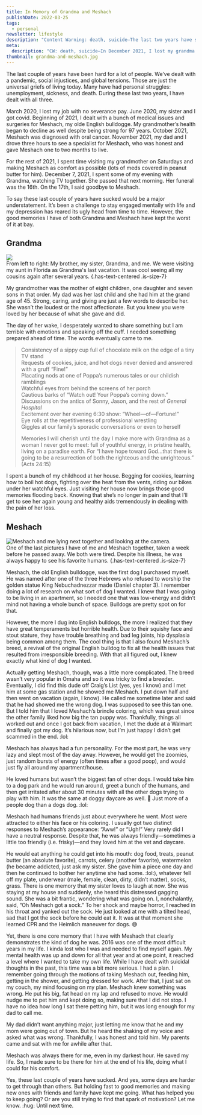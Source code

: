 ```yaml
---
title: In Memory of Grandma and Meshach
publishDate: 2022-03-25
tags:
  - personal
newsletter: lifestyle
description: "Content Warning: death, suicide—The last two years have sucked. I have experienced unemployment, sickness, and the death of loved ones. Specifically I lost my grandma and my dog, Meshach, in December 2021. In this post, I talk about the good memories I have of them that help me combat my sorrow."
meta:
  description: "CW: death, suicide—In December 2021, I lost my grandma and my dog, Meshach. Here, I count the good memories that help me combat my sorrow."
thumbnail: grandma-and-meshach.jpg
---
```


The last couple of years have been hard for a lot of people. We’ve dealt with a pandemic, social injustices, and global tensions. Those are just the universal griefs of living today. Many have had personal struggles: unemployment, sickness, and death. During these last two years, I have dealt with all three.

March 2020, I lost my job with no severance pay. June 2020, my sister and I got covid. Beginning of 2021, I dealt with a bunch of medical issues and surgeries for Meshach, my olde English bulldogge. My grandmother’s health began to decline as well despite being strong for 97 years. October 2021, Meshach was diagnosed with oral cancer. November 2021, my dad and I drove three hours to see a specialist for Meshach, who was honest and gave Meshach one to two months to live.

For the rest of 2021, I spent time visiting my grandmother on Saturdays and making Meshach as comfort as possible (lots of meds covered in peanut butter for him). December 7, 2021, I spent some of my evening with Grandma, watching TV together. She passed that next morning. Her funeral was the 16th. On the 17th, I said goodbye to Meshach.

To say these last couple of years have sucked would be a major understatement. It’s been a challenge to stay engaged mentally with life and my depression has reared its ugly head from time to time. However, the good memories I have of both Grandma and Meshach have kept the worst of it at bay.

## Grandma

![](/images/posts/grandma-siblings.jpg)  
From left to right: My brother, my sister, Grandma, and me. We were visiting my aunt in Florida as Grandma's last vacation. It was cool seeing all my cousins again after several years. {.has-text-centered .is-size-7}

My grandmother was the mother of eight children, one daughter and seven sons in that order. My dad was her last child and she had him at the grand age of 45. Strong, caring, and giving are just a few words to describe her. She wasn’t the loudest or the most affectionate. But you knew you were loved by her because of what she gave and did.

The day of her wake, I desperately wanted to share something but I am terrible with emotions and speaking off the cuff. I needed something prepared ahead of time. The words eventually came to me.

> Consistency of a sippy cup full of chocolate milk on the edge of a tiny TV stand  
> Requests of cookies, juice, and hot dogs never denied and answered with a gruff “Fine!”  
> Placating nods at one of Poppa’s numerous tales or our childish ramblings  
> Watchful eyes from behind the screens of her porch  
> Cautious barks of “Watch out! Your Poppa’s coming down.”  
> Discussions on the antics of Sonny, Jason, and the rest of _General Hospital_  
> Excitement over her evening 6:30 show: “Wheel—of—Fortune!”  
> Eye rolls at the repetitiveness of professional wrestling  
> Giggles at our family’s sporadic conversations or even to herself
>
> Memories I will cherish until the day I make more with Grandma as a woman I never got to meet: full of youthful energy, in pristine health, living on a paradise earth. For “I have hope toward God...that there is going to be a resurrection of both the righteous and the unrighteous.” (Acts 24:15)

I spent a bunch of my childhood at her house. Begging for cookies, learning how to boil hot dogs, fighting over the heat from the vents, riding our bikes under her watchful eyes. Just visiting her house now brings those good memories flooding back. Knowing that she’s no longer in pain and that I’ll get to see her again young and healthy aids tremendously in dealing with the pain of her loss.

## Meshach

![Meshach and me lying next together and looking at the camera.](/images/posts/me-meshach-last-pic.jpg)  
One of the last pictures I have of me and Meshach together, taken a week before he passed away. We both were tired. Despite his illness, he was always happy to see his favorite humans. {.has-text-centered .is-size-7}

Meshach, the old English bulldogge, was the first dog I purchased myself. He was named after one of the three Hebrews who refused to worship the golden statue King Nebuchadnezzar made (Daniel chapter 3). I remember doing a lot of research on what sort of dog I wanted. I knew that I was going to be living in an apartment, so I needed one that was low-energy and didn’t mind not having a whole bunch of space. Bulldogs are pretty spot on for that.

However, the more I dug into English bulldogs, the more I realized that they have great temperaments but horrible health. Due to their squishy face and stout stature, they have trouble breathing and bad leg joints, hip dysplasia being common among them. The cool thing is that I also found Meshach’s breed, a revival of the original English bulldog to fix all the health issues that resulted from irresponsible breeding. With that all figured out, I knew exactly what kind of dog I wanted.

Actually getting Meshach, though, was a little more complicated. The breed wasn’t very popular in Omaha and so it was tricky to find a breeder. Eventually, I did find this dude off Craig’s List (yes, yes I know) and I met him at some gas station and he showed me Meshach. I put down half and then went on vacation (again, I know). He called me sometime later and said that he had showed me the wrong dog. I was supposed to see this tan one. But I told him that I loved Meshach’s brindle coloring, which was great since the other family liked how big the tan puppy was. Thankfully, things all worked out and once I got back from vacation, I met the dude at a Walmart and finally got my dog. It’s hilarious now, but I’m just happy I didn’t get scammed in the end. :lol:

Meshach has always had a fun personality. For the most part, he was very lazy and slept most of the day away. However, he would get the zoomies, just random bursts of energy (often times after a good poop), and would just fly all around my apartment/house.

He loved humans but wasn’t the biggest fan of other dogs. I would take him to a dog park and he would run around, greet a bunch of the humans, and then get irritated after about 30 minutes with all the other dogs trying to play with him. It was the same at doggy daycare as well. :shrug: Just more of a people dog than a dogs dog. :lol:

Meshach had humans friends just about everywhere he went. Most were attracted to either his face or his coloring. I usually got two distinct responses to Meshach’s appearance: “Aww!” or “Ugh!” Very rarely did I have a neutral response. Despite that, he was always friendly—sometimes a little too friendly (i.e. frisky)—and they loved him at the vet and daycare.

He would eat anything he could get into his mouth: dog food, treats, peanut butter (an absolute favorite), carrots, celery (another favorite), watermelon (he became addicted, just ask my sister. She gave him a piece one day and then he continued to bother her anytime she had some. :lol:), whatever fell off my plate, underwear (male, female, clean, dirty, didn’t matter), socks, grass. There is one memory that my sister loves to laugh at now. She was staying at my house and suddenly, she heard this distressed gagging sound. She was a bit frantic, wondering what was going on. I, nonchalantly, said, “Oh Meshach got a sock.” To her shock and maybe horror, I reached in his throat and yanked out the sock. He just looked at me with a tilted head, sad that I got the sock before he could eat it. It was at that moment she learned CPR and the Heimlich maneuver for dogs. :sweat_smile:

Yet, there is one core memory that I have with Meshach that clearly demonstrates the kind of dog he was. 2016 was one of the most difficult years in my life. I kinda lost who I was and needed to find myself again. My mental health was up and down for all that year and at one point, it reached a level where I wanted to take my own life. While I have dealt with suicidal thoughts in the past, this time was a bit more serious. I had a plan. I remember going through the motions of taking Meshach out, feeding him, getting in the shower, and getting dressed for work. After that, I just sat on my couch, my mind focusing on my plan. Meshach knew something was wrong. He put his big, fat head on my lap and refused to move. He would nudge me to pet him and kept doing so, making sure that I did not stop. I have no idea how long I sat there petting him, but it was long enough for my dad to call me.

My dad didn’t want anything major, just letting me know that he and my mom were going out of town. But he heard the shaking of my voice and asked what was wrong. Thankfully, I was honest and told him. My parents came and sat with me for awhile after that.

Meshach was always there for me, even in my darkest hour. He saved my life. So, I made sure to be there for him at the end of his life, doing what I could for his comfort.

Yes, these last couple of years have sucked. And yes, some days are harder to get through than others. But holding fast to good memories and making new ones with friends and family have kept me going. What has helped you to keep going? Or are you still trying to find that spark of motivation? Let me know. :hug: Until next time.
